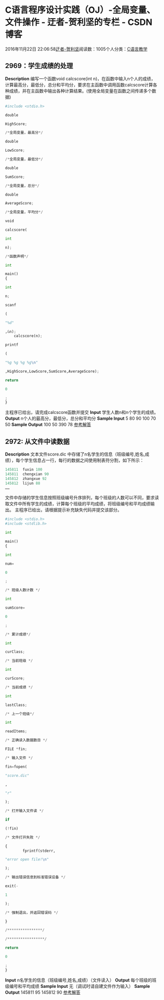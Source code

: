 
# C语言程序设计实践（OJ）-全局变量、文件操作 - 迂者-贺利坚的专栏 - CSDN博客

2016年11月22日 22:06:58[迂者-贺利坚](https://me.csdn.net/sxhelijian)阅读数：1005个人分类：[C语言教学																](https://blog.csdn.net/sxhelijian/article/category/6420119)



## 2969：学生成绩的处理
**Description**
编写一个函数void calcscore(int n)，在函数中输入n个人的成绩，计算最高分，最低分，总分和平均分，要求在主函数中调用函数calcscore计算各种成绩，并在主函数中输出各种计算结果。(使用全局变量在函数之间传递多个数据)
```python
#include <stdio.h>
```
```python
double
```
```python
HighScore;
```
```python
/*全局变量，最高分*/
```
```python
double
```
```python
LowScore;
```
```python
/*全局变量，最低分*/
```
```python
double
```
```python
SumScore;
```
```python
/*全局变量，总分*/
```
```python
double
```
```python
AverageScore;
```
```python
/*全局变量，平均分*/
```
```python
void
```
```python
calcscore(
```
```python
int
```
```python
n);
```
```python
/*函数声明*/
```
```python
int
```
```python
main()
{
```
```python
int
```
```python
n;
```
```python
scanf
```
```python
(
```
```python
"%d"
```
```python
,&n);
    calcscore(n);
```
```python
printf
```
```python
(
```
```python
"%g %g %g %g\n"
```
```python
,HighScore,LowScore,SumScore,AverageScore);
```
```python
return
```
```python
0
```
```python
;
}
```
主程序已给出，请完成calcscore函数并提交
**Input**
学生人数n和n个学生的成绩。
**Output**
n个人的最高分，最低分，总分和平均分
**Sample Input**
5
80 90 100 70 50
**Sample Output**
100 50 390 78
[参考解答](http://blog.csdn.net/sxhelijian/article/details/53292606)
## 2972: 从文件中读数据
**Description**
文本文件score.dic 中存储了n名学生的信息（班级编号,姓名,成绩），每个学生信息占一行，每行的数据之间使用制表符分割，如下所示：
```python
145811  fuxin 100
145811  chengxian 90
145812  zhangxue 92
145812  lijun 88
……
```
文件中存储的学生信息按照班级编号升序排列，每个班级的人数可以不同，要求读取文件中所有学生的成绩，计算每个班级的平均成绩，将班级编号和平均成绩输出。
主程序已给出，请根据提示补充缺失代码并提交该部分。
```python
#include <stdio.h>
#include <stdlib.h>
```
```python
int
```
```python
main()
{
```
```python
int
```
```python
num=
```
```python
0
```
```python
;
```
```python
/* 班级人数计数 */
```
```python
int
```
```python
sumScore=
```
```python
0
```
```python
;
```
```python
/* 累计成绩*/
```
```python
int
```
```python
curClass;
```
```python
/* 当前班级 */
```
```python
int
```
```python
curScore;
```
```python
/* 当前成绩 */
```
```python
int
```
```python
lastClass;
```
```python
/* 上一个班级*/
```
```python
int
```
```python
readItems;
```
```python
/* 正确读入数据数目 */
```
```python
FILE *fin;
```
```python
/* 输入文件 */
```
```python
fin=fopen(
```
```python
"score.dic"
```
```python
,
```
```python
"r"
```
```python
);
```
```python
/* 打开输入文件读 */
```
```python
if
```
```python
(!fin)
```
```python
/* 文件打开失败 */
```
```python
{
        fprintf(stderr,
```
```python
"error open file!\n"
```
```python
);
```
```python
/* 输出错误信息到标准错误设备 */
```
```python
exit(-
```
```python
1
```
```python
);
```
```python
/* 强制退出，并返回错误码 */
```
```python
}
```
```python
/****************/
```
```python
/*****************/
```
```python
return
```
```python
0
```
```python
;
}
```
**Input**
n名学生的信息（班级编号,姓名,成绩）（文件读入）
**Output**
每个班级的班级编号和平均成绩
**Sample Input**
无（调试时请自建文件作为输入）
**Sample Output**
145811  95
145812  90
[参考解答](http://blog.csdn.net/sxhelijian/article/details/53292629)

